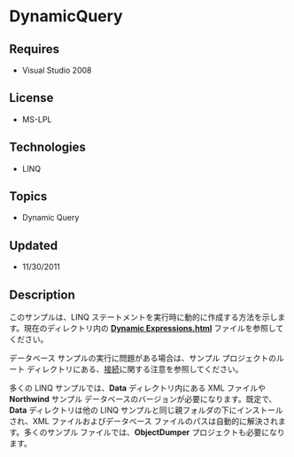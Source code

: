# DynamicQuery
## Requires
- Visual Studio 2008
## License
- MS-LPL
## Technologies
- LINQ
## Topics
- Dynamic Query
## Updated
- 11/30/2011
## Description

<p>このサンプルは、LINQ ステートメントを実行時に動的に作成する方法を示します。現在のディレクトリ内の <strong><a href="Dynamic%20Expressions.html">Dynamic Expressions.html</a></strong> ファイルを参照してください。</p>
<p>データベース サンプルの実行に問題がある場合は、サンプル プロジェクトのルート ディレクトリにある、<a href="../Connectivity.html">接続</a>に関する注意を参照してください。</p>
<p>多くの LINQ サンプルでは、<strong>Data</strong> ディレクトリ内にある XML ファイルや <strong>Northwind</strong> サンプル データベースのバージョンが必要になります。既定で、<strong>Data</strong> ディレクトリは他の LINQ サンプルと同じ親フォルダの下にインストールされ、XML ファイルおよびデータベース ファイルのパスは自動的に解決されます。多くのサンプル ファイルでは、<strong>ObjectDumper</strong>
 プロジェクトも必要になります。</p>
